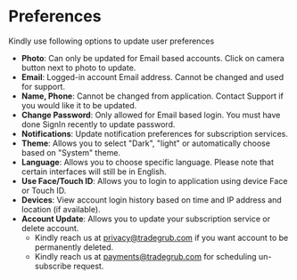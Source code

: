 # **Preferences**
  
  
Kindly use following options to update user preferences 
- **Photo**: Can only be updated for Email based accounts. Click on camera button next to photo to update.
- **Email**: Logged-in account Email address. Cannot be changed and used for support.
- **Name, Phone**: Cannot be changed from application. Contact Support if you would like it to be updated.
- **Change Password**: Only allowed for Email based login. You must have done SignIn recently to update password.
- **Notifications**: Update notification preferences for subscription services.
- **Theme**: Allows you to select "Dark", "light" or automatically choose based on "System" theme.
- **Language**: Allows you to choose specific language. Please note that certain interfaces will still be in English.
- **Use Face/Touch ID**: Allows you to login to application using device Face or Touch ID.
- **Devices**: View account login history based on time and IP address and location (if available).
- **Account Update**: Allows you to update your subscription service or delete account. 
  -  Kindly reach us at [privacy@tradegrub.com](mailto:privacy@tradegrub.com) if you want account to be permanently deleted. 
  -  Kindly reach us at [payments@tradegrub.com](mailto:payments@tradegrub.com) for scheduling un-subscribe request.

